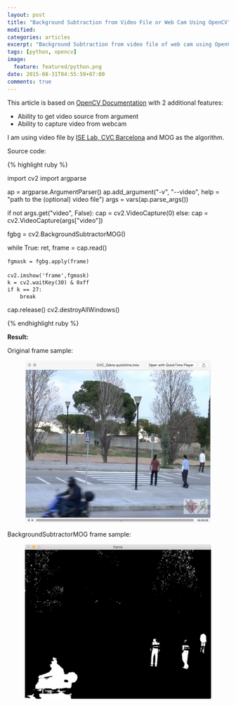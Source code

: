 ```yaml
---
layout: post
title: "Background Subtraction from Video File or Web Cam Using OpenCV"
modified:
categories: articles
excerpt: "Background Subtraction from video file of web cam using OpenCV and MOG algorithm"
tags: [python, opencv]
image:
  feature: featured/python.png
date: 2015-08-31T04:55:59+07:00
comments: true
---
```


This article is based on [OpenCV Documentation](http://docs.opencv.org/master/db/d5c/tutorial_py_bg_subtraction.html) with 2 additional features:

* Ability to get video source from argument
* Ability to capture video from webcam

I am using video file by [ISE Lab, CVC Barcelona](http://iselab.cvc.uab.es/silverage.php?q=cvc_zebra) and MOG as the algorithm.

Source code:

{% highlight ruby %}

import cv2
import argparse

ap = argparse.ArgumentParser()
ap.add_argument("-v", "--video",
  help = "path to the (optional) video file")
args = vars(ap.parse_args())

if not args.get("video", False):
  cap = cv2.VideoCapture(0)
else:
  cap = cv2.VideoCapture(args["video"])

fgbg = cv2.BackgroundSubtractorMOG()

while True:
    ret, frame = cap.read()

    fgmask = fgbg.apply(frame)

    cv2.imshow('frame',fgmask)
    k = cv2.waitKey(30) & 0xff
    if k == 27:
        break

cap.release()
cv2.destroyAllWindows()

{% endhighlight ruby %}

**Result:**

Original frame sample:
<figure>
  <img src="/images/post/2015-08-31-background-subtraction-from-video-file-or-web-cam-using-opencv/real-video.png" alt="Original frame sample">
</figure>

BackgroundSubtractorMOG frame sample:
<figure>
  <img src="/images/post/2015-08-31-background-subtraction-from-video-file-or-web-cam-using-opencv/mog-subtracted-video.png" alt="BackgroundSubtractorMOG frame sample">
</figure>
